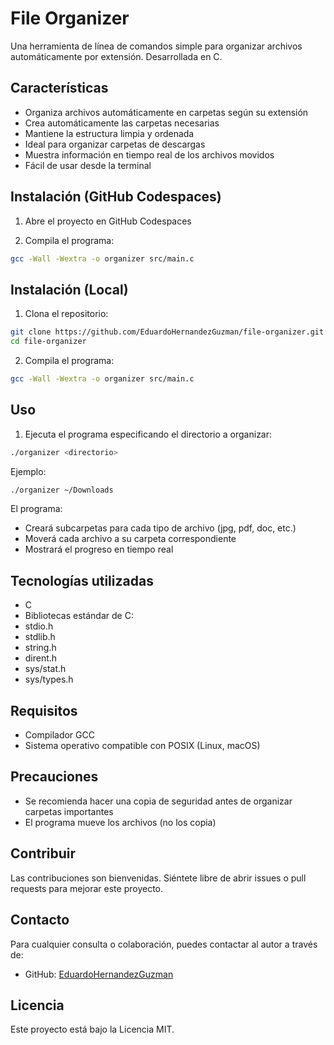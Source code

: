 # File Organizer

Una herramienta de línea de comandos simple para organizar archivos automáticamente por extensión. Desarrollada en C.

## Características

- Organiza archivos automáticamente en carpetas según su extensión
- Crea automáticamente las carpetas necesarias
- Mantiene la estructura limpia y ordenada
- Ideal para organizar carpetas de descargas
- Muestra información en tiempo real de los archivos movidos
- Fácil de usar desde la terminal

## Instalación (GitHub Codespaces)

1. Abre el proyecto en GitHub Codespaces

2. Compila el programa:
```bash
gcc -Wall -Wextra -o organizer src/main.c
```

## Instalación (Local)

1. Clona el repositorio:
```bash
git clone https://github.com/EduardoHernandezGuzman/file-organizer.git
cd file-organizer
```

2. Compila el programa:
```bash
gcc -Wall -Wextra -o organizer src/main.c
``` 

## Uso

1. Ejecuta el programa especificando el directorio a organizar:
```bash
./organizer <directorio>
``` 

Ejemplo:
```bash
./organizer ~/Downloads
```

El programa:
- Creará subcarpetas para cada tipo de archivo (jpg, pdf, doc, etc.)
- Moverá cada archivo a su carpeta correspondiente
- Mostrará el progreso en tiempo real

## Tecnologías utilizadas
- C
- Bibliotecas estándar de C:
- stdio.h
- stdlib.h
- string.h
- dirent.h
- sys/stat.h
- sys/types.h

## Requisitos
- Compilador GCC
- Sistema operativo compatible con POSIX (Linux, macOS)

## Precauciones
- Se recomienda hacer una copia de seguridad antes de organizar carpetas importantes
- El programa mueve los archivos (no los copia)

## Contribuir
Las contribuciones son bienvenidas. Siéntete libre de abrir issues o pull requests para mejorar este proyecto.

## Contacto

Para cualquier consulta o colaboración, puedes contactar al autor a través de:

- GitHub: [EduardoHernandezGuzman](https://github.com/EduardoHernandezGuzman)

## Licencia
Este proyecto está bajo la Licencia MIT.
